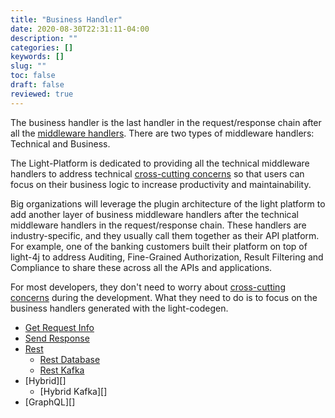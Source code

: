 ```yaml
---
title: "Business Handler"
date: 2020-08-30T22:31:11-04:00
description: ""
categories: []
keywords: []
slug: ""
toc: false
draft: false
reviewed: true
---
```


The business handler is the last handler in the request/response chain after all the [middleware handlers][]. There are two types of middleware handlers: Technical and Business. 

The Light-Platform is dedicated to providing all the technical middleware handlers to address technical [cross-cutting concerns][] so that users can focus on their business logic to increase productivity and maintainability.

Big organizations will leverage the plugin architecture of the light platform to add another layer of business middleware handlers after the technical middleware handlers in the request/response chain. These handlers are industry-specific, and they usually call them together as their API platform. For example, one of the banking customers built their platform on top of light-4j to address Auditing, Fine-Grained Authorization, Result Filtering and Compliance to share these across all the APIs and applications.

For most developers, they don't need to worry about [cross-cutting concerns][] during the development. What they need to do is to focus on the business handlers generated with the light-codegen.

- [Get Request Info](/development/business-handler/get-request/)
- [Send Response][]
- [Rest][]
  * [Rest Database][]
  * [Rest Kafka][]
- [Hybrid][]
  * [Hybrid Kafka][]
- [GraphQL][]


[cross-cutting concerns]: /concern/
[middleware handlers]: /architecture/middleware-handler/
[Get Request Info]: /development/business-handler/get-request/
[Send Response]: /development/business-handler/send-response/
[Rest]: /development/business-handler/rest/
[Rest Database]: /development/business-handler/rest/database/
[Rest Kafka]: /development/business-handler/rest/kafka/
